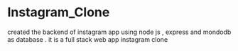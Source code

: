 # Instagram_Clone
created the backend of instagram app using node js , express and mondodb as database . it is a full stack web app instagram clone
